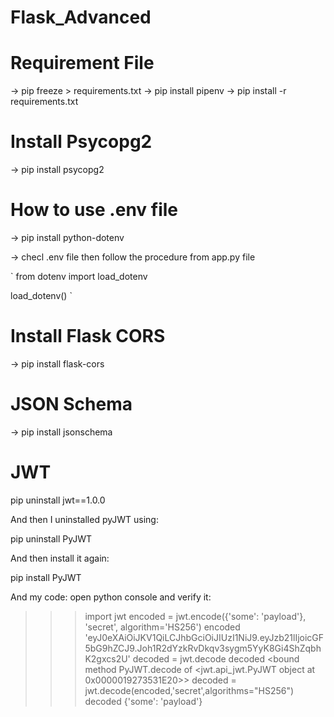 # Flask_Advanced

# Requirement File

-> pip freeze > requirements.txt
-> pip install pipenv 
-> pip install -r requirements.txt 

# Install Psycopg2
-> pip install psycopg2

# How to use .env file

-> pip install python-dotenv

-> checl .env file then follow the procedure from app.py file

`
from dotenv import load_dotenv

load_dotenv()
`

# Install Flask CORS

-> pip install flask-cors

# JSON Schema

-> pip install jsonschema

# JWT
 
pip uninstall jwt==1.0.0

And then I uninstalled pyJWT using:

pip uninstall PyJWT

And then install it again:

pip install PyJWT

And my code:
open python console and verify it:

>>> import jwt
>>> encoded = jwt.encode({'some': 'payload'}, 'secret', algorithm='HS256')
>>> encoded
'eyJ0eXAiOiJKV1QiLCJhbGciOiJIUzI1NiJ9.eyJzb21lIjoicGF5bG9hZCJ9.Joh1R2dYzkRvDkqv3sygm5YyK8Gi4ShZqbhK2gxcs2U'
>>> decoded = jwt.decode
>>> decoded
<bound method PyJWT.decode of <jwt.api_jwt.PyJWT object at 0x0000019273531E20>>
>>> decoded = jwt.decode(encoded,'secret',algorithms="HS256")
>>> decoded
{'some': 'payload'}
>>>


